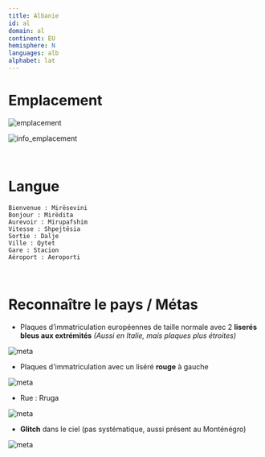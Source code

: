 ```yaml
---
title: Albanie
id: al
domain: al
continent: EU
hemisphere: N
languages: alb
alphabet: lat
---
```


# Emplacement

![emplacement](https://upload.wikimedia.org/wikipedia/commons/thumb/c/ce/Europe-Albania.svg/500px-Europe-Albania.svg.png)

![info_emplacement](https://upload.wikimedia.org/wikipedia/commons/6/66/Albanie_carte.png)

<br/>

# Langue

```
Bienvenue : Mirësevini
Bonjour : Mirëdita
Aurevoir : Mirupafshim
Vitesse : Shpejtësia
Sortie : Dalje
Ville : Qytet
Gare : Stacion
Aéroport : Aeroporti
```

<br/>

# Reconnaître le pays / Métas

- Plaques d’immatriculation européennes de taille normale avec 2 **liserés bleus aux extrémités** 
  _(Aussi en Italie, mais plaques plus étroites)_

![meta](/images/al_geoguessr2.png)

- Plaques d'immatriculation avec un liséré **rouge** à gauche

![meta](/images/al_geoguessr3.png)

- Rue : Rruga

![meta](/images/al_geoguessr4.png)

- **Glitch** dans le ciel (pas systématique, aussi présent au Monténégro) 

![meta](/images/al_geoguessr.png)
